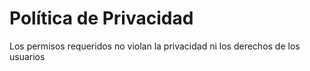 # Política de Privacidad

Los permisos requeridos no violan la privacidad ni los derechos de los usuarios
